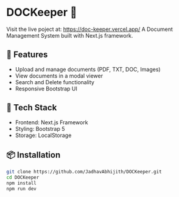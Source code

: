 # DOCKeeper 📄

Visit the live poject at: https://doc-keeper.vercel.app/
A Document Management System built with Next.js framework. 

## 🌟 Features
- Upload and manage documents (PDF, TXT, DOC, Images)
- View documents in a modal viewer
- Search and Delete functionality
- Responsive Bootstrap UI

## 🚀 Tech Stack
- Frontend: Next.js Framework
- Styling: Bootstrap 5
- Storage: LocalStorage

## 📦 Installation

```bash
git clone https://github.com/JadhavAbhijith/DOCKeeper.git
cd DOCKeeper
npm install
npm run dev

